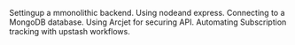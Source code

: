 Settingup  a mmonolithic backend.
Using nodeand express.
Connecting to a MongoDB database.
Using Arcjet for securing API.
Automating Subscription tracking with upstash workflows.
